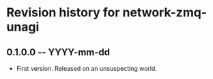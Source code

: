 # Revision history for network-zmq-unagi

## 0.1.0.0  -- YYYY-mm-dd

* First version. Released on an unsuspecting world.
